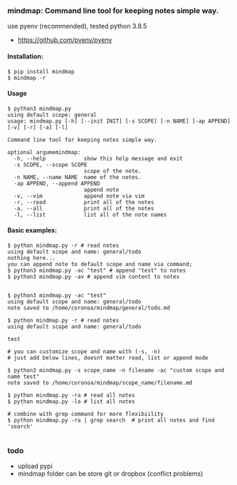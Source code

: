 ### mindmap: Command line tool for keeping notes simple way.

use pyenv (recommended), tested python 3.8.5
- https://github.com/pyenv/pyenv


#### Installation:
```
$ pip install mindmap
$ mindmap -r

```

#### Usage
```
$ python3 mindmap.py 
using default scope: general
usage: mindmap.py [-h] [--init INIT] [-s SCOPE] [-n NAME] [-ap APPEND] [-v] [-r] [-a] [-l]

Command line tool for keeping notes simple way.

optional argumemindmap:
  -h, --help            show this help message and exit
  -s SCOPE, --scope SCOPE
                        scope of the note.
  -n NAME, --name NAME  name of the notes.
  -ap APPEND, --append APPEND
                        append note
  -v, --vim             append note via vim
  -r, --read            print all of the notes
  -a, --all             print all of the notes
  -l, --list            list all of the note names

```

#### Basic examples:
```
$ python mindmap.py -r # read notes
using default scope and name: general/todo
nothing here...
you can append note to default scope and name via command;
$ python3 mindmap.py -ac "test" # append "test" to notes
$ python3 mindmap.py -av # append vim content to notes


$ python3 mindmap.py -ac "test"
using default scope and name: general/todo
note saved to /home/coronoa/mindmap/general/todo.md

$ python mindmap.py -r # read notes
using default scope and name: general/todo

test

# you can customize scope and name with (-s, -n)
# just add below lines, doesnt matter read, list or append mode

$ python3 mindmap.py -s scope_name -n filename -ac "custom scope and name test"
note saved to /home/coronoa/mindmap/scope_name/filename.md

$ python mindmap.py -ra # read all notes
$ python mindmap.py -la # list all notes

# combine with grep command for more flexibiility
$ python mindmap.py -ra | grep search  # print all notes and find 'search'


```

### todo
- upload pypi
- mindmap folder can be store git or dropbox (conflict problems)